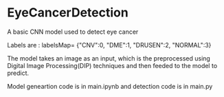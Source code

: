 # EyeCancerDetection

A basic CNN model used to detect eye cancer


Labels are : labelsMap= {"CNV":0, "DME":1, "DRUSEN":2, "NORMAL":3}


The model takes an image as an input, which is the preprocessed using Digital Image Processing(DIP) techniques and then feeded to the model to predict.


Model geneartion code is in main.ipynb and detection code is in main.py
